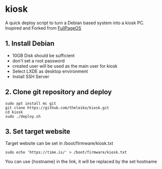 # kiosk
A quick deploy script to turn a Debian based system into a kiosk PC.
Inspired and Forked from [FullPageOS](https://github.com/guysoft/FullPageOS/tree/devel?tab=readme-ov-file)
 
## 1. Install Debian
- 10GB Disk should be sufficient
- don't set a root password
- created user will be used as the main user for kiosk
- Select LXDE as desktop environment
- Install SSH Server

## 2. Clone git repository and deploy
    sudo apt install mc git
    git clone https://github.com/theleiko/kiosk.git
    cd kiosk
    sudo ./deploy.sh

## 3. Set target website
Target website can be set in /boot/firmware/kiosk.txt

    sudo echo 'https://time.is/' > /boot/firmware/kiosk.txt

You can use {hostname} in the link, it will be replaced by the set hostname

##